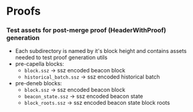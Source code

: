 # Proofs

### Test assets for post-merge proof (HeaderWithProof) generation
- Each subdirectory is named by it's block height and contains assets needed to test proof generation utils
- pre-capella blocks:
  - `block.ssz` -> ssz encoded beacon block
  - `historical_batch.ssz` -> ssz encoded historical batch
- pre-deneb blocks:
  - `block.ssz` -> ssz encoded beacon block
  - `beacon_state.ssz` -> ssz encoded beacon state
  - `block_roots.ssz` -> ssz encoded beacon state block roots
